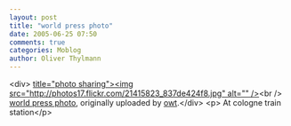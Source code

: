 ```yaml
---
layout: post
title: "world press photo"
date: 2005-06-25 07:50
comments: true
categories: Moblog
author: Oliver Thylmann
---
```



&lt;div&gt;	[ title=&quot;photo sharing&quot;&gt;&lt;img src=&quot;http://photos17.flickr.com/21415823_837de424f8.jpg&quot; alt=&quot;&quot; /&gt;](http://www.flickr.com/photos/oliver/21415823/)&lt;br /&gt;	[world press photo](http://www.flickr.com/photos/oliver/21415823/), originally uploaded by [owt](http://www.flickr.com/people/oliver/).&lt;/div&gt;				&lt;p&gt;	At cologne train station&lt;/p&gt;


